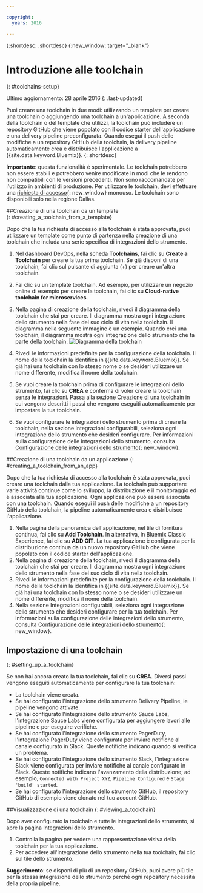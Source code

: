 ```yaml
---

copyright:
  years: 2016

---
```


{:shortdesc: .shortdesc}
{:new_window: target="_blank"}

# Introduzione alle toolchain
{: #toolchains-setup}

Ultimo aggiornamento: 28 aprile 2016
{: .last-updated}  

Puoi creare una toolchain in due modi: utilizzando un template per creare una toolchain o aggiungendo una toolchain a un'applicazione. A seconda della toolchain o del template che utilizzi, la toolchain può includere un repository GitHub che viene popolato con il codice starter dell'applicazione e una delivery pipeline preconfigurata. Quando esegui il push delle modifiche a un repository GitHub della toolchain, la delivery pipeline automaticamente crea e distribuisce l'applicazione a {{site.data.keyword.Bluemix}}. 
{: shortdesc}  

**Importante**: questa funzionalità è sperimentale. Le toolchain potrebbero non essere stabili e potrebbero venire modificate in modi che le rendono non compatibili con le versioni precedenti. Non sono raccomandate per l'utilizzo in ambienti di produzione. Per utilizzare le toolchain, devi effettuare una [richiesta di accesso](https://new-console.ng.bluemix.net/devops?cm_mmc=IBMBluemixGarageMethod-_-MethodSite-_-10-19-15::12-31-18-_-toolchains-welcome-page){: new_window} monouso. Le toolchain sono disponibili solo nella regione Dallas.

##Creazione di una toolchain da un template   
{: #creating_a_toolchain_from_a_template}

Dopo che la tua richiesta di accesso alla toolchain è stata approvata, puoi utilizzare un template come punto di partenza nella creazione di una toolchain che includa una serie specifica di integrazioni dello strumento.

1. Nel dashboard DevOps, nella scheda **Toolchains**, fai clic su **Create a Toolchain** per creare la tua prima toolchain. Se già disponi di una toolchain, fai clic sul pulsante di aggiunta (+) per creare un'altra toolchain.
1. Fai clic su un template toolchain. Ad esempio, per utilizzare un negozio online di esempio per creare la toolchain, fai clic su **Cloud-native toolchain for microservices**. 
1. Nella pagina di creazione della toolchain, rivedi il diagramma della toolchain che stai per creare. Il diagramma mostra ogni integrazione dello strumento nella fase del suo ciclo di vita nella toolchain. Il diagramma nella seguente immagine è un esempio. Quando crei una toolchain, il diagramma mostra ogni integrazione dello strumento che fa parte della toolchain.
![Diagramma della toolchain](images/toolchain_diagram.png)

1. Rivedi le informazioni predefinite per la configurazione della toolchain. Il nome della toolchain la identifica in {{site.data.keyword.Bluemix}}. Se già hai una toolchain con lo stesso nome o se desideri utilizzare un nome differente, modifica il nome della toolchain.  
1. Se vuoi creare la toolchain prima di configurare le integrazioni dello strumento, fai clic su **CREA** e conferma di voler creare la toolchain senza le integrazioni. Passa alla sezione [Creazione di una toolchain](#creating_a_toolchain) in cui vengono descritti i passi che vengono eseguiti automaticamente per impostare la tua toolchain.  
1. Se vuoi configurare le integrazioni dello strumento prima di creare la toolchain, nella sezione Integrazioni configurabili, seleziona ogni integrazione dello strumento che desideri configurare. Per informazioni sulla configurazione delle integrazioni dello strumento, consulta [Configurazione delle integrazioni dello strumento](../toolchains/toolchains_integrations.html){: new_window}. 

##Creazione di una toolchain da un applicazione
{: #creating_a_toolchain_from_an_app}

Dopo che la tua richiesta di accesso alla toolchain è stata approvata, puoi creare una toolchain dalla tua applicazione. La toolchain può supportare varie attività continue come lo sviluppo, la distribuzione e il monitoraggio ed è associata alla tua applicazione. Ogni applicazione può essere associata con una toolchain. Quando esegui il push delle modifiche a un repository GitHub della toolchain, la pipeline automaticamente crea e distribuisce l'applicazione.  

1. Nella pagina della panoramica dell'applicazione, nel tile di fornitura continua, fai clic su **Add Toolchain**. In alternativa, in Bluemix Classic Experience, fai clic su **ADD GIT**. La tua applicazione è configurata per la distribuzione continua da un nuovo repository GitHub che viene popolato con il codice starter dell'applicazione.
1. Nella pagina di creazione della toolchain, rivedi il diagramma della toolchain che stai per creare. Il diagramma mostra ogni integrazione dello strumento nella fase del suo ciclo di vita nella toolchain.
1. Rivedi le informazioni predefinite per la configurazione della toolchain. Il nome della toolchain la identifica in {{site.data.keyword.Bluemix}}. Se già hai una toolchain con lo stesso nome o se desideri utilizzare un nome differente, modifica il nome della toolchain.
1. Nella sezione Integrazioni configurabili, seleziona ogni integrazione dello strumento che desideri configurare per la tua toolchain. Per informazioni sulla configurazione delle integrazioni dello strumento, consulta [Configurazione delle integrazioni dello strumento](../toolchains/toolchains_integrations.html){: new_window}.

## Impostazione di una toolchain
{: #setting_up_a_toolchain}

Se non hai ancora creato la tua toolchain, fai clic su **CREA**. Diversi passi vengono eseguiti automaticamente per configurare la tua toolchain:

 * La toolchain viene creata.
 * Se hai configurato l'integrazione dello strumento Delivery Pipeline, le pipeline vengono attivate.
 * Se hai configurato l'integrazione dello strumento Sauce Labs, l'integrazione Sauce Labs viene configurata per aggiungere lavori alle pipeline e per eseguire verifiche.
 * Se hai configurato l'integrazione dello strumento PagerDuty, l'integrazione PagerDuty viene configurata per inviare notifiche al canale configurato in Slack. Queste notifiche indicano quando si verifica un problema.
 * Se hai configurato l'integrazione dello strumento Slack, l'integrazione Slack viene configurata per inviare notifiche al canale configurato in Slack. Queste notifiche indicano l'avanzamento della distribuzione; ad esempio, `Connected with Project XYZ`, `Pipeline Configured` e `Stage 'build' started`.
 * Se hai configurato l'integrazione dello strumento GitHub, il repository GitHub di esempio viene clonato nel tuo account GitHub.  
 
##Visualizzazione di una toolchain
{: #viewing_a_toolchain}

Dopo aver configurato la toolchain e tutte le integrazioni dello strumento, si apre la pagina Integrazioni dello strumento.

1. Controlla la pagina per vedere una rappresentazione visiva della toolchain per la tua applicazione.
1. Per accedere all'integrazione dello strumento nella tua toolchain, fai clic sul tile dello strumento. 
 
 **Suggerimento**: se disponi di più di un repository GitHub, puoi avere più tile per la stessa integrazione dello strumento perché ogni repository necessita della propria pipeline.

